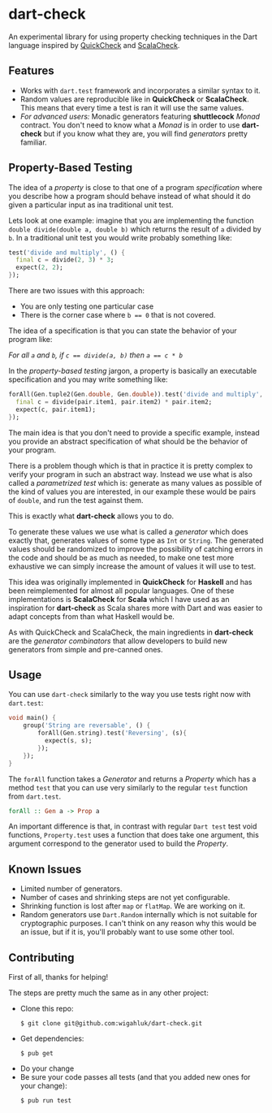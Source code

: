 dart-check
==========

An experimental library for using property checking techniques in the Dart language inspired by [QuickCheck](https://hackage.haskell.org/package/QuickCheck) and [ScalaCheck](https://www.scalacheck.org/).

## Features

* Works with `dart.test` framework and incorporates a similar syntax to it.
* Random values are reproducible like in **QuickCheck** or **ScalaCheck**. This means that every time a test is ran it will use the same values.
* _For advanced users:_ Monadic generators featuring **shuttlecock** _Monad_ contract. You don't need to know what a _Monad_ is in order to use **dart-check** but if you know what they are, you will find _generators_ pretty familiar.

## Property-Based Testing

The idea of a _property_ is close to that one of a program _specification_ where you describe how a program should behave instead of what should it do given a particular input as ina traditional unit test.

Lets look at one example: imagine that you are implementing the function `double divide(double a, double b)` which returns the result of `a` divided by `b`. In a traditional unit test you would write probably something like:

```dart
test('divide and multiply', () {
  final c = divide(2, 3) * 3;
  expect(2, 2);
});
```

There are two issues with this approach:

* You are only testing one particular case
* There is the corner case where `b == 0` that is not covered.

The idea of a specification is that you can state the behavior of your program like:

_For all `a` and `b`, if `c == divide(a, b)` then `a == c * b`_

In the _property-based testing_ jargon, a property is basically an executable specification and you may write something like:

```dart
forAll(Gen.tuple2(Gen.double, Gen.double)).test('divide and multiply', (pair) {
  final c = divide(pair.item1, pair.item2) * pair.item2;
  expect(c, pair.item1);
});
```

The main idea is that you don't need to provide a specific example, instead you provide an abstract specification of what should be the behavior of your program.

There is a problem though which is that in practice it is pretty complex to verify your program in such an abstract way. Instead we use what is also called a _parametrized test_ which is: generate as many values as possible of the kind of values you are interested, in our example these would be pairs of `double`, and run the test against them.

This is exactly what **dart-check** allows you to do.

To generate these values we use what is called a _generator_ which does exactly that, generates values of some type as `Int` or `String`. The generated values should be randomized to improve the possibility of catching errors in the code and should be as much as needed, to make one test more exhaustive we can simply increase the amount of values it will use to test. 

This idea was originally implemented in **QuickCheck** for **Haskell** and has been reimplemented for almost all popular languages. One of these implementations is **ScalaCheck** for **Scala** which I have used as an inspiration for **dart-check** as Scala shares more with Dart and was easier to adapt concepts from than what Haskell would be.

As with QuickCheck and ScalaCheck, the main ingredients in **dart-check** are the _generator combinators_ that allow developers to build new generators from simple and pre-canned ones.

## Usage

You can use `dart-check` similarly to the way you use tests right now with `dart.test`:

```dart
void main() {
    group('String are reversable', () {
        forAll(Gen.string).test('Reversing', (s){
          expect(s, s);
        });
    });  
}
```

The `forAll` function takes a _Generator_ and returns a _Property_ which has a method `test` that you can use very similarly to the regular `test` function from `dart.test`.

```haskell
forAll :: Gen a -> Prop a
```

An important difference is that, in contrast with regular `Dart test` test void functions, `Property.test` uses a function that does take one argument, this argument correspond to the generator used to build the _Property_. 

## Known Issues

* Limited number of generators.
* Number of cases and shrinking steps are not yet configurable.
* Shrinking function is lost after `map` or `flatMap`. We are working on it.
* Random generators use `Dart.Random` internally which is not suitable for cryptographic purposes. I can't think on any reason why this would be an issue, but if it is, you'll probably want to use some other tool.

## Contributing

First of all, thanks for helping!

The steps are pretty much the same as in any other project: 

* Clone this repo:
    ```
    $ git clone git@github.com:wigahluk/dart-check.git
    ```
* Get dependencies:
    ```
    $ pub get
    ```
* Do your change
* Be sure your code passes all tests (and that you added new ones for your change):
    ```
    $ pub run test
    ```
